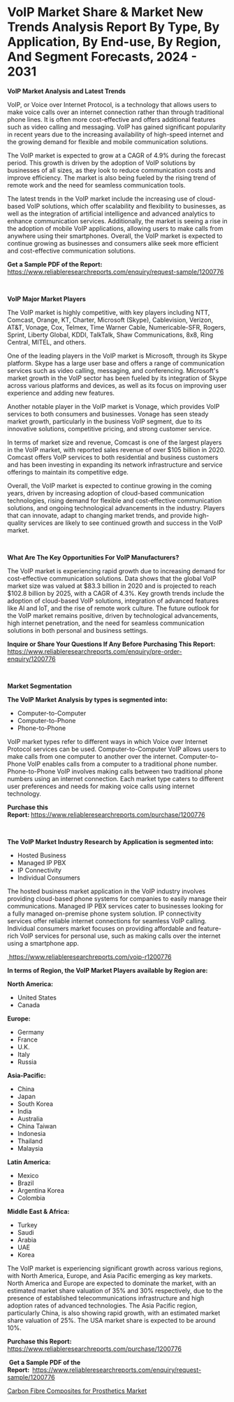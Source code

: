 <p><h1>VoIP Market Share & Market New Trends Analysis Report By Type, By Application, By End-use, By Region, And Segment Forecasts, 2024 - 2031</h1></p><p><strong>VoIP Market Analysis and Latest Trends</strong></p>
<p><p>VoIP, or Voice over Internet Protocol, is a technology that allows users to make voice calls over an internet connection rather than through traditional phone lines. It is often more cost-effective and offers additional features such as video calling and messaging. VoIP has gained significant popularity in recent years due to the increasing availability of high-speed internet and the growing demand for flexible and mobile communication solutions.</p><p>The VoIP market is expected to grow at a CAGR of 4.9% during the forecast period. This growth is driven by the adoption of VoIP solutions by businesses of all sizes, as they look to reduce communication costs and improve efficiency. The market is also being fueled by the rising trend of remote work and the need for seamless communication tools.</p><p>The latest trends in the VoIP market include the increasing use of cloud-based VoIP solutions, which offer scalability and flexibility to businesses, as well as the integration of artificial intelligence and advanced analytics to enhance communication services. Additionally, the market is seeing a rise in the adoption of mobile VoIP applications, allowing users to make calls from anywhere using their smartphones. Overall, the VoIP market is expected to continue growing as businesses and consumers alike seek more efficient and cost-effective communication solutions.</p></p>
<p><strong>Get a Sample PDF of the Report:&nbsp;</strong> <a href="https://www.reliableresearchreports.com/enquiry/request-sample/1200776">https://www.reliableresearchreports.com/enquiry/request-sample/1200776</a></p>
<p>&nbsp;</p>
<p><strong>VoIP Major Market Players</strong></p>
<p><p>The VoIP market is highly competitive, with key players including NTT, Comcast, Orange, KT, Charter, Microsoft (Skype), Cablevision, Verizon, AT&T, Vonage, Cox, Telmex, Time Warner Cable, Numericable-SFR, Rogers, Sprint, Liberty Global, KDDI, TalkTalk, Shaw Communications, 8x8, Ring Central, MITEL, and others.</p><p>One of the leading players in the VoIP market is Microsoft, through its Skype platform. Skype has a large user base and offers a range of communication services such as video calling, messaging, and conferencing. Microsoft's market growth in the VoIP sector has been fueled by its integration of Skype across various platforms and devices, as well as its focus on improving user experience and adding new features.</p><p>Another notable player in the VoIP market is Vonage, which provides VoIP services to both consumers and businesses. Vonage has seen steady market growth, particularly in the business VoIP segment, due to its innovative solutions, competitive pricing, and strong customer service.</p><p>In terms of market size and revenue, Comcast is one of the largest players in the VoIP market, with reported sales revenue of over $105 billion in 2020. Comcast offers VoIP services to both residential and business customers and has been investing in expanding its network infrastructure and service offerings to maintain its competitive edge.</p><p>Overall, the VoIP market is expected to continue growing in the coming years, driven by increasing adoption of cloud-based communication technologies, rising demand for flexible and cost-effective communication solutions, and ongoing technological advancements in the industry. Players that can innovate, adapt to changing market trends, and provide high-quality services are likely to see continued growth and success in the VoIP market.</p></p>
<p>&nbsp;</p>
<p><strong>What Are The Key Opportunities For VoIP Manufacturers?</strong></p>
<p><p>The VoIP market is experiencing rapid growth due to increasing demand for cost-effective communication solutions. Data shows that the global VoIP market size was valued at $83.3 billion in 2020 and is projected to reach $102.8 billion by 2025, with a CAGR of 4.3%. Key growth trends include the adoption of cloud-based VoIP solutions, integration of advanced features like AI and IoT, and the rise of remote work culture. The future outlook for the VoIP market remains positive, driven by technological advancements, high internet penetration, and the need for seamless communication solutions in both personal and business settings.</p></p>
<p><strong>Inquire or Share Your Questions If Any Before Purchasing This Report:</strong> <a href="https://www.reliableresearchreports.com/enquiry/pre-order-enquiry/1200776">https://www.reliableresearchreports.com/enquiry/pre-order-enquiry/1200776</a></p>
<p>&nbsp;</p>
<p><strong>Market Segmentation</strong></p>
<p><strong>The VoIP Market Analysis by types is segmented into:</strong></p>
<p><ul><li>Computer-to-Computer</li><li>Computer-to-Phone</li><li>Phone-to-Phone</li></ul></p>
<p><p>VoIP market types refer to different ways in which Voice over Internet Protocol services can be used. Computer-to-Computer VoIP allows users to make calls from one computer to another over the internet. Computer-to-Phone VoIP enables calls from a computer to a traditional phone number. Phone-to-Phone VoIP involves making calls between two traditional phone numbers using an internet connection. Each market type caters to different user preferences and needs for making voice calls using internet technology.</p></p>
<p><strong>Purchase this Report:&nbsp;</strong><a href="https://www.reliableresearchreports.com/purchase/1200776">https://www.reliableresearchreports.com/purchase/1200776</a></p>
<p>&nbsp;</p>
<p><strong>The VoIP Market Industry Research by Application is segmented into:</strong></p>
<p><ul><li>Hosted Business</li><li>Managed IP PBX</li><li>IP Connectivity</li><li>Individual Consumers</li></ul></p>
<p><p>The hosted business market application in the VoIP industry involves providing cloud-based phone systems for companies to easily manage their communications. Managed IP PBX services cater to businesses looking for a fully managed on-premise phone system solution. IP connectivity services offer reliable internet connections for seamless VoIP calling. Individual consumers market focuses on providing affordable and feature-rich VoIP services for personal use, such as making calls over the internet using a smartphone app.</p></p>
<p><a href="https://www.reliableresearchreports.com/voip-r1200776">&nbsp;https://www.reliableresearchreports.com/voip-r1200776</a></p>
<p><strong>In terms of Region, the VoIP Market Players available by Region are:</strong></p>
<p>
    <p> <strong> North America: </strong>
        <ul>
            <li>United States</li>
            <li>Canada</li>
        </ul>
        </p> 
    <p> <strong> Europe: </strong>
        <ul>
            <li>Germany</li>
            <li>France</li>
            <li>U.K.</li>
            <li>Italy</li>
            <li>Russia</li>
        </ul>
        </p> 
    <p> <strong> Asia-Pacific: </strong>
        <ul>
            <li>China</li>
            <li>Japan</li>
            <li>South Korea</li>
            <li>India</li>
            <li>Australia</li>
            <li>China Taiwan</li>
            <li>Indonesia</li>
            <li>Thailand</li>
            <li>Malaysia</li>
        </ul>
        </p> 
    <p> <strong> Latin America: </strong>
        <ul>
            <li>Mexico</li>
            <li>Brazil</li>
            <li>Argentina Korea</li>
            <li>Colombia</li>
        </ul>
        </p> 
    <p> <strong> Middle East & Africa: </strong>
        <ul>
            <li>Turkey</li>
            <li>Saudi</li>
            <li>Arabia</li>
            <li>UAE</li>
            <li>Korea</li>
        </ul>
    </p>
    </p>
<p><p>The VoIP market is experiencing significant growth across various regions, with North America, Europe, and Asia Pacific emerging as key markets. North America and Europe are expected to dominate the market, with an estimated market share valuation of 35% and 30% respectively, due to the presence of established telecommunications infrastructure and high adoption rates of advanced technologies. The Asia Pacific region, particularly China, is also showing rapid growth, with an estimated market share valuation of 25%. The USA market share is expected to be around 10%.</p></p>
<p><strong>Purchase this Report: </strong><a href="https://www.reliableresearchreports.com/purchase/1200776">https://www.reliableresearchreports.com/purchase/1200776</a></p>
<p>&nbsp;<strong>Get a Sample PDF of the Report:&nbsp;&nbsp;</strong><a href="https://www.reliableresearchreports.com/enquiry/request-sample/1200776">https://www.reliableresearchreports.com/enquiry/request-sample/1200776</a></p>
<p><strong></strong></p>
<p><p><a href="https://cautious-neon-760.notion.site/Carbon-Fibre-Composites-for-Prosthetics-Market-Size-Furnishes-Valuable-Information-Encompassing-Mark-d9d171763e514d0ea51bf648d1f98cf0">Carbon Fibre Composites for Prosthetics Market</a></p></p>